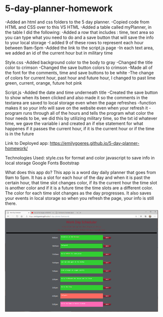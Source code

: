 # 5-day-planner-homework
-Added an html and css folders to the 5 day planner.
-Copied code from HTML and CSS over to this VS
HTML
-Added a table called myPlanner, in the table I did the following:
    -Added a row that includes : time, text area so you can type what you need to do and a save button that will save the info to your local storage
    -I added 9 of these rows to represent each hour between 9am-5pm
    -Added the link to the script.js page
    -In each text area, we added an id of the current hour but in military time

Style.css
-Added background color to the body to gray
-Changed the title color to crimson
-Changed the save button colors to crimson
-Made all of the font for the comments, time and save buttons to be white
-The change of colors for current hour, past hour and future hour, I changed to past lime green, current, orange, future hot pink

Script.js
-Added the date and time underneath title
-Created the save button to show when its been clicked and also made it so the comments in the textarea are saved to local storage even when the page refreshes
-function makes it so your info will save on the website even when your refresh it
-program runs through all of the hours and tells the program what color the hour needs to be, we did this by utilizing military time, so the txt id whatever time, we gave the variable i and created an if else statement for what happenes if it passes the current hour, if it is the current hour or if the time is in the future

Link to Deployed app:
https://emilygoeres.github.io/5-day-planner-homework/

Technologies Used:
style.css for format and color
javascript to save info in local storage
Google Fonts
Bootstrap

What does this app do?
This app is a word day daily planner that goes from 9am to 5pm. It has a slot for each hour of the day and when it is past the certain hour, that time slot changes color, if its the current hour the time slot is another color and if it is a future time the time slots are a different color. The color for each time slot changes as the day progresses. It also saves your events in local storage so when you refresh the page, your info is still there.

![5 Day Planner](https://github.com/emilygoeres/5-day-planner-homework/blob/master/5%20Day%20Planner.PNG)